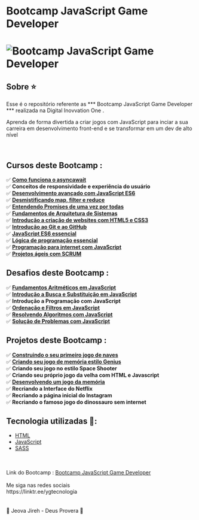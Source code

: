 # Bootcamp JavaScript Game Developer

<h1>
	<img src="https://scontent.fsjk2-1.fna.fbcdn.net/v/t1.6435-9/181887232_1418830648470753_2916142550605566096_n.png?_nc_cat=101&ccb=1-3&_nc_sid=0debeb&_nc_ohc=2PE6EUkJG6sAX_w50lK&_nc_ht=scontent.fsjk2-1.fna&oh=787ed905e5c490e75986919126071ca8&oe=60B5BD86" alt="Bootcamp JavaScript Game Developer" border="0">
</h1>
 

## Sobre ⭐️

Esse é o repositório referente as *** Bootcamp JavaScript Game Developer ***  realizada na Digital Inovvation One  .

Aprenda de forma divertida a criar jogos com JavaScript para inciar a sua carreira em desenvolvimento front-end e se transformar em um dev de alto nível

<br>

## Cursos deste Bootcamp :

✅ **<a href="https://github.com/saldanhayg/Bootcamp_JavaScript_Game_Developer_DIO/Cursos/Como funciona o asyncawait">Como funciona o asyncawait</a>**<br>
✅ **<a href="https://github.com/saldanhayg/Bootcamp_JavaScript_Game_Developer_DIO/Cursos/Conceitos de responsividade e experiência do usuário">   </a>Conceitos de responsividade e experiência do usuário**<br>
✅ **<a href="https://github.com/saldanhayg/Bootcamp_JavaScript_Game_Developer_DIO/Cursos/Desenvolvimento avançado com JavaScript ES6">Desenvolvimento avançado com JavaScript ES6</a>**<br>
✅ **<a href="https://github.com/saldanhayg/Bootcamp_JavaScript_Game_Developer_DIO/Cursos/Desmistificando map, filter e reduce">Desmistificando map, filter e reduce</a>**<br>
✅ **<a href="https://github.com/saldanhayg/Bootcamp_JavaScript_Game_Developer_DIO/Cursos/Entendendo Promises de uma vez por todas">Entendendo Promises de uma vez por todas</a>**<br>
✅ **<a href="https://github.com/saldanhayg/Bootcamp_JavaScript_Game_Developer_DIO/Cursos/Fundamentos de Arquitetura de Sistemas">Fundamentos de Arquitetura de Sistemas</a>**<br>
✅ **<a href="https://github.com/saldanhayg/Bootcamp_JavaScript_Game_Developer_DIO/Cursos/Introdução a criação de websites com HTML5 e CSS3">Introdução a criação de websites com HTML5 e CSS3</a>**<br>
✅ **<a href="https://github.com/saldanhayg/Bootcamp_JavaScript_Game_Developer_DIO/Cursos/Introdução ao Git e ao GitHub">Introdução ao Git e ao GitHub</a>**<br>
✅ **<a href="https://github.com/saldanhayg/Bootcamp_JavaScript_Game_Developer_DIO/Cursos/JavaScript ES6 essencial">JavaScript ES6 essencial</a>**<br>
✅ **<a href="https://github.com/saldanhayg/Bootcamp_JavaScript_Game_Developer_DIO/Cursos/Lógica de programação essencial">Lógica de programação essencial</a>**<br>
✅ **<a href="https://github.com/saldanhayg/Bootcamp_JavaScript_Game_Developer_DIO/Cursos/Programação para internet com JavaScript">Programação para internet com JavaScript</a>**<br>
✅ **<a href="https://github.com/saldanhayg/Bootcamp_JavaScript_Game_Developer_DIO/Cursos/Projetos ágeis com SCRUM">Projetos ágeis com SCRUM</a>**<br>


## Desafios deste Bootcamp :

✅ **<a href="https://github.com/saldanhayg/Bootcamp_JavaScript_Game_Developer_DIO/Desafios/Fundamentos Aritméticos em JavaScript">Fundamentos Aritméticos em JavaScript</a>**<br>
✅ **<a href="https://github.com/saldanhayg/Bootcamp_JavaScript_Game_Developer_DIO/Desafios/Introdução a Busca e Substituição em JavaScript">Introdução a Busca e Substituição em JavaScript</a>**<br>
✅ **<a href="https://github.com/saldanhayg/Bootcamp_JavaScript_Game_Developer_DIO/Desafios/Introdução a Programação com JavaScript">   </a>Introdução a Programação com JavaScript**<br>
✅ **<a href="https://github.com/saldanhayg/Bootcamp_JavaScript_Game_Developer_DIO/Desafios/Ordenação e Filtros em JavaScript">Ordenação e Filtros em JavaScript</a>**<br>
✅ **<a href="https://github.com/saldanhayg/Bootcamp_JavaScript_Game_Developer_DIO/Desafios/Resolvendo Algoritmos com JavaScript">Resolvendo Algoritmos com JavaScript</a>**<br>
✅ **<a href="https://github.com/saldanhayg/Bootcamp_JavaScript_Game_Developer_DIO/Desafios/Solução de Problemas com JavaScript">Solução de Problemas com JavaScript</a>**<br>

## Projetos deste Bootcamp :

✅ **<a href="https://saldanhayg.github.io/Jogo-de-Naves-DIO/">Construindo o seu primeiro jogo de naves</a>**<br>
✅ **<a href="https://saldanhayg.github.io/Dio-Projeto-jogo-memoria-estilo-Genius/">Criando seu jogo de memória estilo Genius</a>**<br>
✅ **<a href="https://saldanhayg.github.io/Jogo-no-estilo-Space-Shooter-DIO/"> </a>Criando seu jogo no estilo Space Shooter**<br>
✅ **<a href="https://saldanhayg.github.io/Jogo-da-Velha-JavaScript/"> </a>Criando seu próprio jogo da velha com HTML e Javascript**<br>
✅ **<a href="https://saldanhayg.github.io/Jogo-da-memoria-Javascript/">Desenvolvendo um jogo da memória</a>**<br>
✅ **<a href="https://saldanhayg.github.io/netflix-clone-interface/"> </a>Recriando a Interface do Netflix**<br>
✅ **<a href="https://saldanhayg.github.io/instagran-flexbox-dio/"> </a>Recriando a página inicial do Instagram**<br>
✅ **<a href="https://saldanhayg.github.io/Dio-Projeto-Recriando-Jogo-da-Cobrinha/"> </a>Recriando o famoso jogo do dinossauro sem internet**<br>

## Tecnologia utilizadas 🚀:

* <a href="https://www.w3schools.com/html">HTML</a> 
* <a href="https://developer.mozilla.org/pt-BR/docs/Aprender/JavaScript">JavaScript</a>
* <a href="https://pt.wikipedia.org/wiki/Sass_(linguagem_de_folhas_de_estilos)">SASS</a>
<br>
<br>				
Link do Bootcamp : <a href="https://web.digitalinnovation.one/track/javascript-game-developer/">Bootcamp JavaScript Game Developer</a>
<br>
<br>
Me siga nas redes sociais<br>
https://linktr.ee/ygtecnologia
<br><br><br>
🙏 Jeova Jireh - Deus Provera 🙏				
		
											
							
					
			